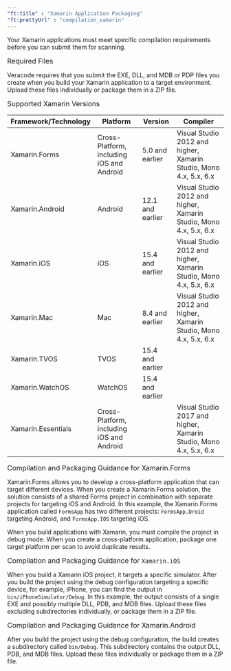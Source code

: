 ```yaml
---
"ft:title" : "Xamarin Application Packaging"
"ft:prettyUrl" : "compilation_xamarin"
---
```


Your Xamarin applications must meet specific compilation requirements before you can submit them for scanning.

<p><span style="font-size: medium;">Required Files</span></p>

Veracode requires that you submit the EXE, DLL, and MDB or PDP files you create when you build your Xamarin application to a target environment. Upload these files individually or package them in a ZIP file.

<p><span style="font-size: medium;">Supported Xamarin Versions</span></p>

|Framework/Technology|Platform|Version|Compiler|
|----|----|----|----|
|Xamarin.Forms|Cross-Platform, including iOS and Android| 5.0 and earlier|Visual Studio 2012 and higher, Xamarin Studio, Mono 4.x, 5.x, 6.x|
|Xamarin.Android|Android|12.1 and earlier|Visual Studio 2012 and higher, Xamarin Studio, Mono 4.x, 5.x, 6.x|
|Xamarin.iOS|iOS|15.4 and earlier|Visual Studio 2012 and higher, Xamarin Studio, Mono 4.x, 5.x, 6.x|
|Xamarin.Mac|Mac|8.4 and earlier|Visual Studio 2012 and higher, Xamarin Studio, Mono 4.x, 5.x, 6.x|
|Xamarin.TVOS|TVOS|15.4 and earlier||
|Xamarin.WatchOS|WatchOS|15.4 and earlier||
|Xamarin.Essentials|Cross-Platform, including iOS and Android||Visual Studio 2017 and higher, Xamarin Studio, Mono 4.x, 5.x, 6.x|

<p><span style="font-size: medium;">Compilation and Packaging Guidance for Xamarin.Forms</span></p>

Xamarin.Forms allows you to develop a cross-platform application that can target different devices. When you create a Xamarin.Forms solution, the solution consists of a shared Forms project in combination with separate projects for targeting iOS and Android. In this example, the Xamarin.Forms application called `FormsApp` has two different projects: `FormsApp.Droid` targeting Android, and `FormsApp.IOS` targeting iOS.

When you build applications with Xamarin, you must compile the project in debug mode. When you create a cross-platform application, package one target platform per scan to avoid duplicate results.

<p><span style="font-size: medium;">Compilation and Packaging Guidance for <code>Xamarin.iOS</code></span></p>

When you build a Xamarin iOS project, it targets a specific simulator. After you build the project using the debug configuration targeting a specific device, for example, iPhone, you can find the output in `bin/iPhoneSimulator/Debug`. In this example, the output consists of a single EXE and possibly multiple DLL, PDB, and MDB files. Upload these files excluding subdirectories individually, or package them in a ZIP file.

<p><span style="font-size: medium;">Compilation and Packaging Guidance for Xamarin.Android</span></p>

After you build the project using the debug configuration, the build creates a subdirectory called `bin/Debug`. This subdirectory contains the output DLL, PDB, and MDB files. Upload these files individually or package them in a ZIP file.

